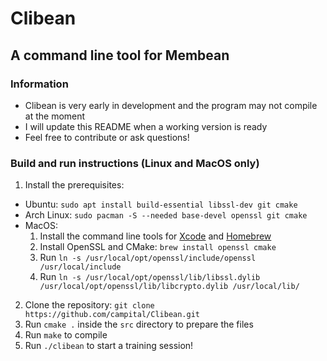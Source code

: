 # Clibean
## A command line tool for Membean
### Information
  - Clibean is very early in development and the program may not compile at the moment
  - I will update this README when a working version is ready
  - Feel free to contribute or ask questions!
### Build and run instructions (Linux and MacOS only)
1. Install the prerequisites:
  - Ubuntu: `sudo apt install build-essential libssl-dev git cmake`
  - Arch Linux: `sudo pacman -S --needed base-devel openssl git cmake`
  - MacOS:
    1. Install the command line tools for [Xcode](https://developer.apple.com/xcode/) and [Homebrew](https://brew.sh/)
    2. Install OpenSSL and CMake: `brew install openssl cmake`
    3. Run `ln -s /usr/local/opt/openssl/include/openssl /usr/local/include`
    4. Run `ln -s /usr/local/opt/openssl/lib/libssl.dylib /usr/local/opt/openssl/lib/libcrypto.dylib /usr/local/lib/`
2. Clone the repository: `git clone https://github.com/campital/Clibean.git`
3. Run `cmake .` inside the `src` directory to prepare the files
4. Run `make` to compile
5. Run `./clibean` to start a training session!